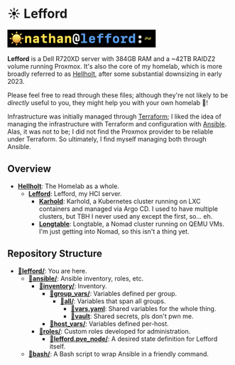 # ☀️ Lefford

![☀️ nathan@lefford:~](./images/prompt.png)

**Lefford** is a Dell R720XD server with 384GB RAM and a ~42TB RAIDZ2 volume running Proxmox.  It's also the core of my homelab, which is more broadly referred to as [Hellholt](https://github.com/hellholt/), after some substantial downsizing in early 2023.

Please feel free to read through these files; although they're not likely to be *directly* useful to you, they might help you with your own homelab :slightly_smiling_face:!

Infrastructure was initially managed through [Terraform](https://terraform.io/); I liked the idea of managing the infrastructure with Terraform and configuration with [Ansible](https://ansible.com/).  Alas, it was not to be; I did not find the Proxmox provider to be reliable under Terraform.  So ultimately, I find myself managing both through Ansible.

## Overview

- [**Hellholt**](https://github.com/hellholt/): The Homelab as a whole.
  - [**Lefford**](https://github.com/hellholt/lefford/): Lefford, my HCI server.
    - [**Karhold**](https://github.com/hellholt/karhold/): Karhold, a Kubernetes cluster running on LXC containers and managed via Argo CD.  I used to have multiple clusters, but TBH I never used any except the first, so... eh.
    - [**Longtable**](https://github.com/hellholt/longtable/): Longtable, a Nomad cluster running on QEMU VMs.  I'm just getting into Nomad, so this isn't a thing yet.

## Repository Structure

- [📁**lefford/**](./): You are here.
  - [📁**ansible/**](./ansible/): Ansible inventory, roles, etc.
    - [📁**inventory/**](./ansible/inventory/): Inventory.
      - [📁**group_vars/**](./ansible/inventory/group_vars/): Variables defined per group.
        - [📁**all/**](./ansible/inventory/group_vars/all/): Variables that span all groups.
          - [📄**vars.yaml**](./ansible/inventory/group_vars/all/vars.yaml): Shared variables for the whole thing.
          - [📄**vault**](./ansible/inventory/group_vars/all/vault): Shared secrets, pls don't pwn me.
      - [📁**host_vars/**](./ansible/inventory/host_vars/): Variables defined per-host.
    - [📁**roles/**](./ansible/roles/): Custom roles developed for administration.
      - [📁**lefford.pve_node/**](./ansible/roles/lefford.pve_node/): A desired state definition for Lefford itself.
  - [📁**bash/**](./bash/): A Bash script to wrap Ansible in a friendly command.
